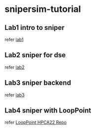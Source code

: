 # snipersim-tutorial

## Lab1 intro to sniper
refer [lab1](https://comp.anu.edu.au/courses/comp3710-uarch/labs/07-intro-to-sniper/)

## Lab2 sniper for dse
refer [lab2](https://comp.anu.edu.au/courses/comp3710-uarch/labs/08-dse/)

## Lab3 sniper backend
refer [lab3](https://comp.anu.edu.au/courses/comp3710-uarch/labs/09-sniper-backend/)


## Lab4 sniper with LoopPoint
refer [LoopPoint HPCA22 Repo](https://github.com/nus-comparch/looppoint)